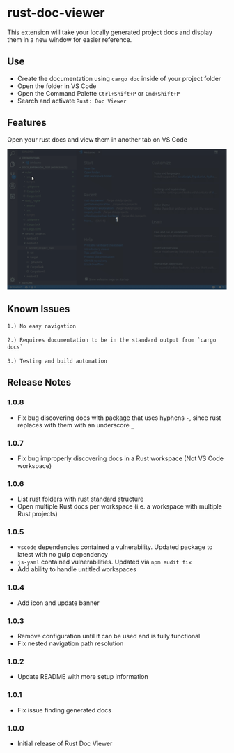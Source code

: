 # rust-doc-viewer

This extension will take your locally generated project docs and display them in a new window for easier reference.

## Use

* Create the documentation using `cargo doc` inside of your project folder
* Open the folder in VS Code
* Open the Command Palette `Ctrl+Shift+P` or `Cmd+Shift+P`
* Search and activate `Rust: Doc Viewer`

## Features

Open your rust docs and view them in another tab on VS Code

![Rust Doc Viewer Demo](images/rust-doc-viewer-demo.gif)

## Known Issues

    1.) No easy navigation

    2.) Requires documentation to be in the standard output from `cargo docs` 

    3.) Testing and build automation

## Release Notes

### 1.0.8

* Fix bug discovering docs with package that uses hyphens `-`, since rust replaces with them with an underscore `_`

### 1.0.7

* Fix bug improperly discovering docs in a Rust workspace (Not VS Code workspace)

### 1.0.6

* List rust folders with rust standard structure
* Open multiple Rust docs per workspace (i.e. a workspace with multiple Rust projects)

### 1.0.5

* `vscode` dependencies contained a vulnerability. Updated package to latest with no gulp dependency
* `js-yaml` contained vulnerabilities. Updated via `npm audit fix`
* Add ability to handle untitled workspaces

### 1.0.4

* Add icon and update banner

### 1.0.3

* Remove configuration until it can be used and is fully functional
* Fix nested navigation path resolution

### 1.0.2

* Update README with more setup information

### 1.0.1

* Fix issue finding generated docs

### 1.0.0

* Initial release of Rust Doc Viewer
